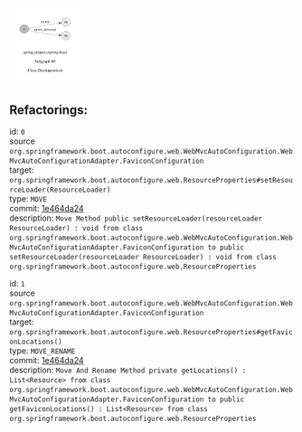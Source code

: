 <img src=subgraph_atomic_0.svg width=25%>

## Refactorings:

id: `0`\
source `org.springframework.boot.autoconfigure.web.WebMvcAutoConfiguration.WebMvcAutoConfigurationAdapter.FaviconConfiguration`\
target: `org.springframework.boot.autoconfigure.web.ResourceProperties#setResourceLoader(ResourceLoader)`\
type: `MOVE`\
commit: [1e464da24](https://github.com/spring-projects/spring-boot/commit/1e464da2480568014a87dd0bac6febe63a76c889)\
description: `Move Method public setResourceLoader(resourceLoader ResourceLoader) : void from class org.springframework.boot.autoconfigure.web.WebMvcAutoConfiguration.WebMvcAutoConfigurationAdapter.FaviconConfiguration to public setResourceLoader(resourceLoader ResourceLoader) : void from class org.springframework.boot.autoconfigure.web.ResourceProperties`

id: `1`\
source `org.springframework.boot.autoconfigure.web.WebMvcAutoConfiguration.WebMvcAutoConfigurationAdapter.FaviconConfiguration`\
target: `org.springframework.boot.autoconfigure.web.ResourceProperties#getFaviconLocations()`\
type: `MOVE_RENAME`\
commit: [1e464da24](https://github.com/spring-projects/spring-boot/commit/1e464da2480568014a87dd0bac6febe63a76c889)\
description: `Move And Rename Method private getLocations() : List<Resource> from class org.springframework.boot.autoconfigure.web.WebMvcAutoConfiguration.WebMvcAutoConfigurationAdapter.FaviconConfiguration to public getFaviconLocations() : List<Resource> from class org.springframework.boot.autoconfigure.web.ResourceProperties`

